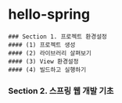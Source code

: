 # hello-spring
```
### Section 1. 프로젝트 환경설정
#### (1) 프로젝트 생성
#### (2) 라이브러리 살펴보기
#### (3) View 환경설정
#### (4) 빌드하고 실행하기
```
### Section 2. 스프링 웹 개발 기초


